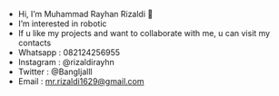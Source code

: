 - Hi, I’m Muhammad Rayhan Rizaldi 👋
- I’m interested in robotic
- If u like my projects and want to collaborate with me, u can visit my contacts
- Whatsapp : 082124256955
- Instagram : @rizaldirayhn
- Twitter : @BangIjalll
- Email : mr.rizaldi1629@gmail.com

<!---
BangIjall/BangIjall is a ✨ special ✨ repository because its `README.md` (this file) appears on your GitHub profile.
You can click the Preview link to take a look at your changes.
--->
